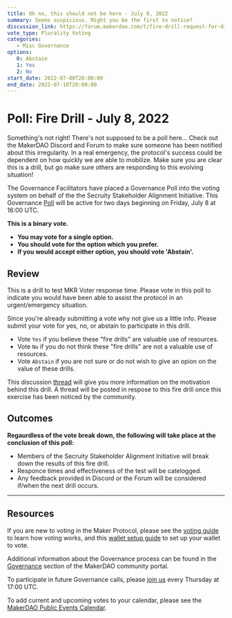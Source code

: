 ```yaml
---
title: Oh no, this should not be here - July 8, 2022
summary: Seems suspicious. Might you be the first to notice?
discussion_link: https://forum.makerdao.com/t/fire-drill-request-for-discussion-informal-polls/13799
vote_type: Plurality Voting
categories:
   - Misc Governance
options:
   0: Abstain
   1: Yes
   2: No
start_date: 2022-07-08T20:00:00
end_date: 2022-07-10T20:00:00
---
```

# Poll: Fire Drill - July 8, 2022

Something's not right! There's not supposed to be a poll here... Check out the MakerDAO Discord and Forum to make sure someone has been notified about this irregularity. In a real emergency, the protocol's success could be dependent on how quickly we are able to mobilize. Make sure you are clear this is a drill, but go make sure others are responding to this evolving situation!

The Governance Facilitators have placed a Governance Poll into the voting system on behalf of the the Secruity Stakeholder Alignment Initiative. This Governance [Poll](https://community-development.makerdao.com/en/learn/governance/on-chain-gov) will be active for two days beginning on Friday, July 8 at 16:00 UTC.

**This is a binary vote.**
- **You may vote for a single option.**
- **You should vote for the option which you prefer.**
- **If you would accept either option, you should vote 'Abstain'.**

## Review

This is a drill to test MKR Voter response time. Please vote in this poll to indicate you would have been able to assist the protocol in an urgent/emergency situation.

Since you're already submitting a vote why not give us a little info. Please submit your vote for yes, no, or abstain to participate in this drill.

* Vote `Yes` if you believe these "fire drills" are valuable use of resources.
* Vote `No` if you do not think these "fire drills" are not a valuable use of resources.
* Vote `Abstain` if you are not sure or do not wish to give an opion on the value of these drills.

This discussion [thread](https://forum.makerdao.com/t/fire-drill-request-for-discussion-informal-polls/13799) will give you more information on the motivation behind this drill. A thread will be posted in respose to this fire drill once this exercise has been noticed by the community.

## Outcomes

**Regaurdless of the vote break down, the following will take place at the conclusion of this poll:**
* Members of the Secruity Stakeholder Alignment Initiative will break down the results of this fire drill.
* Responce times and effectiveness of the test will be catelogged. 
* Any feedback provided in Discord or the Forum will be considered if/when the next drill occurs. 

---

## Resources

If you are new to voting in the Maker Protocol, please see the [voting guide](https://community-development.makerdao.com/en/learn/governance/how-voting-works/) to learn how voting works, and this [wallet setup guide](https://community-development.makerdao.com/en/learn/governance/voting-setup/) to set up your wallet to vote.

Additional information about the Governance process can be found in the [Governance](https://community-development.makerdao.com/en/learn/governance) section of the MakerDAO community portal.

To participate in future Governance calls, please [join us](https://github.com/makerdao/community/tree/master/governance/governance-and-risk-meetings) every Thursday at 17:00 UTC.

To add current and upcoming votes to your calendar, please see the [MakerDAO Public Events Calendar](https://calendar.google.com/calendar/embed?src=makerdao.com_3efhm2ghipksegl009ktniomdk%40group.calendar.google.com&ctz=UTC&mode=week&showCalendars=0&showPrint=0).
